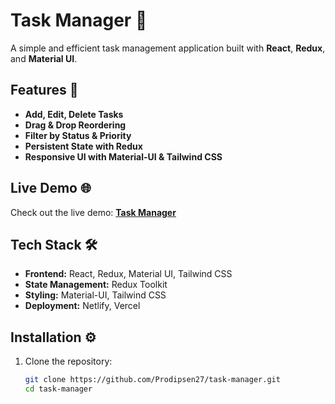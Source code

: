 # Task Manager 📝

A simple and efficient task management application built with **React**, **Redux**, and **Material UI**.

## Features 🚀
- **Add, Edit, Delete Tasks**  
- **Drag & Drop Reordering**  
- **Filter by Status & Priority**  
- **Persistent State with Redux**  
- **Responsive UI with Material-UI & Tailwind CSS**  

## Live Demo 🌐  
Check out the live demo: **[Task Manager](https://prodip27taskmanagementapp.netlify.app/)**  

## Tech Stack 🛠️
- **Frontend:** React, Redux, Material UI, Tailwind CSS  
- **State Management:** Redux Toolkit  
- **Styling:** Material-UI, Tailwind CSS  
- **Deployment:** Netlify, Vercel  

## Installation ⚙️
1. Clone the repository:
   ```bash
   git clone https://github.com/Prodipsen27/task-manager.git
   cd task-manager
